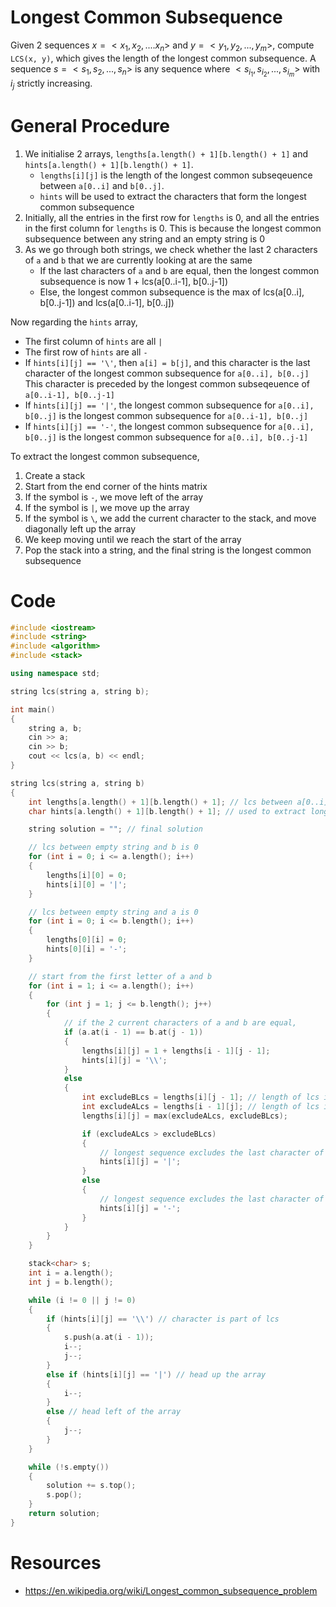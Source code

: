 # Longest Common Subsequence

Given 2 sequences $x = <x_1, x_2, .... x_n>$ and $y = <y_1, y_2, ..., y_m>$, compute `LCS(x, y)`, which gives the length of the longest common subsequence. A sequence $s = <s_1, s_2, ..., s_n>$ is any sequence where $<s_{i_1}, s_{i_2}, ..., s_{i_m}>$ with $i_j$ strictly increasing.

# General Procedure

1. We initialise 2 arrays, `lengths[a.length() + 1][b.length() + 1]` and `hints[a.length() + 1][b.length() + 1]`.
    - `lengths[i][j]` is the length of the longest common subseqeuence between `a[0..i]` and `b[0..j]`.
    - `hints` will be used to extract the characters that form the longest common subsequence
2. Initially, all the entries in the first row for `lengths` is 0, and all the entries in the first column for `lengths` is 0. This is because the longest common subsequence between any string and an empty string is 0
3. As we go through both strings, we check whether the last 2 characters of `a` and `b` that we are currently looking at are the same
    - If the last characters of `a` and `b` are equal, then the longest common subsequence is now 1 + lcs(a[0..i-1], b[0..j-1])
    - Else, the longest common subsequence is the max of lcs(a[0..i], b[0..j-1]) and lcs(a[0..i-1], b[0..j])

Now regarding the `hints` array,

-   The first column of `hints` are all `|`
-   The first row of `hints` are all `-`
-   If `hints[i][j] == '\'`, then `a[i] = b[j]`, and this character is the last character of the longest common subsequence for `a[0..i], b[0..j]` This character is preceded by the longest common subseqeuence of `a[0..i-1], b[0..j-1]`
-   If `hints[i][j] == '|'`, the longest common subsequence for `a[0..i], b[0..j]` is the longest common subsequence for `a[0..i-1], b[0..j]`
-   If `hints[i][j] == '-'`, the longest common subsequence for `a[0..i], b[0..j]` is the longest common subsequence for `a[0..i], b[0..j-1]`

To extract the longest common subsequence,

1. Create a stack
2. Start from the end corner of the hints matrix
3. If the symbol is `-`, we move left of the array
4. If the symbol is `|`, we move up the array
5. If the symbol is `\`, we add the current character to the stack, and move diagonally left up the array
6. We keep moving until we reach the start of the array
7. Pop the stack into a string, and the final string is the longest common subsequence

# Code

```cpp
#include <iostream>
#include <string>
#include <algorithm>
#include <stack>

using namespace std;

string lcs(string a, string b);

int main()
{
    string a, b;
    cin >> a;
    cin >> b;
    cout << lcs(a, b) << endl;
}

string lcs(string a, string b)
{
    int lengths[a.length() + 1][b.length() + 1]; // lcs between a[0..i] and b[0..j]
    char hints[a.length() + 1][b.length() + 1]; // used to extract longest common subsequence

    string solution = ""; // final solution

    // lcs between empty string and b is 0
    for (int i = 0; i <= a.length(); i++)
    {
        lengths[i][0] = 0;
        hints[i][0] = '|';
    }

    // lcs between empty string and a is 0
    for (int i = 0; i <= b.length(); i++)
    {
        lengths[0][i] = 0;
        hints[0][i] = '-';
    }

    // start from the first letter of a and b
    for (int i = 1; i <= a.length(); i++)
    {
        for (int j = 1; j <= b.length(); j++)
        {
            // if the 2 current characters of a and b are equal,
            if (a.at(i - 1) == b.at(j - 1))
            {
                lengths[i][j] = 1 + lengths[i - 1][j - 1];
                hints[i][j] = '\\';
            }
            else
            {
                int excludeBLcs = lengths[i][j - 1]; // length of lcs if we exclude last letter of b
                int excludeALcs = lengths[i - 1][j]; // length of lcs if we exclude last letter of a
                lengths[i][j] = max(excludeALcs, excludeBLcs);

                if (excludeALcs > excludeBLcs)
                {
                    // longest sequence excludes the last character of a, so we head up
                    hints[i][j] = '|';
                }
                else
                {
                    // longest sequence excludes the last character of b, so we head left
                    hints[i][j] = '-';
                }
            }
        }
    }

    stack<char> s;
    int i = a.length();
    int j = b.length();

    while (i != 0 || j != 0)
    {
        if (hints[i][j] == '\\') // character is part of lcs
        {
            s.push(a.at(i - 1));
            i--;
            j--;
        }
        else if (hints[i][j] == '|') // head up the array
        {
            i--;
        }
        else // head left of the array
        {
            j--;
        }
    }

    while (!s.empty())
    {
        solution += s.top();
        s.pop();
    }
    return solution;
}
```

# Resources

-   https://en.wikipedia.org/wiki/Longest_common_subsequence_problem
